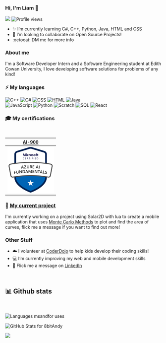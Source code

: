 ### Hi, I'm Liam 👋


<!-- Followers Count and Views Count -->

![](https://img.shields.io/github/followers/8bitAndy?label=Followers&style=flat-square)
![Profile views](https://gpvc.arturio.dev/8bitAndy)



- ✨ I’m currently learning C#, C++, Python, Java, HTML and CSS
- 🌱 I’m looking to collaborate on Open Source Projects!
- :octocat: DM me for more info

<!-- Profile details -->

### About me
I'm a Software Developer Intern and a Software Engineering student at Edith Cowan University, I love developing software solutions for problems of any kind!
<br/>

### :zap: My languages

<p>
    <img alt="C++" src="https://custom-icon-badges.demolab.com/badge/C++-9C033A.svg?logo=cpp2&logoColor=white">
    <img alt="C#" src="https://custom-icon-badges.demolab.com/badge/C%23-68217A.svg?logo=cs2&logoColor=white">
    <img alt="CSS" src="https://img.shields.io/badge/CSS-1572B6.svg?logo=css3&logoColor=white">
    <img alt="HTML" src="https://img.shields.io/badge/HTML-E34F26.svg?logo=html5&logoColor=white">
    <img alt="Java" src="https://custom-icon-badges.demolab.com/badge/Java-007396.svg?logo=java&logoColor=white">
    <br/>
    <img alt="JavaScript" src="https://img.shields.io/badge/JavaScript-F7DF1E.svg?logo=javascript&logoColor=black">
    <img alt="Python" src="https://img.shields.io/badge/Python-14354C.svg?logo=python&logoColor=white">
    <img alt="Scratch" src="https://img.shields.io/badge/Scratch-4D97FF.svg?logo=scratch&logoColor=white"></a>
    <img alt="SQL" src="https://custom-icon-badges.demolab.com/badge/SQL-025E8C.svg?logo=database&logoColor=white">
    <img alt="React" src="https://custom-icon-badges.demolab.com/badge/React-025E9F.svg?logo=react&logoColor=white">
</p>

<!-- Technical qualifications table -->

### :mortar_board: My certifications
<br/>

|[**AI-900**](https://www.credly.com/badges/f0b28419-fab4-4487-a03b-210a02f1a6f9)|
|:---:|
|<img src="https://github.com/8bitAndy/8bitAndy/blob/main/microsoft-certified-ai-900.png" data-canonical-src="https://github.com/8bitAndy/8bitAndy/blob/main/microsoft-certified-ai-900.png"  width="150" height="150" />|

### :pencil: <a href="https://github.com/8bitAndy/MobileAppsAssignment">My current project</a>
<p>I'm currently working on a project using Solar2D with lua to create a mobile application that uses <a href="https://github.com/8bitAndy/MobileAppsAssignment">Monte Carlo Methods</a> to plot and find the area of curves, flick me a message if you want to find out more!</p>


### Other Stuff

- :cloud: I volunteer at <a href="https://coderdojo.com/">CoderDojo</a> to help kids develop their coding skills!
- :computer: I’m currently improving my web and mobile development skills
- :wave: Flick me a message on <a href="https://www.linkedin.com/in/liam-c-andrews/">LinkedIn</a>
<br/>

## 📊 Github stats  

<!--dashboards-->
<br/>
<p><img align="center" src="https://github-readme-stats.vercel.app/api/top-langs/?username=8bitAndy&show_icons=true&bg_color=30,e96443,904e95&title_color=fff&text_color=fff&layout=compact&hide=html" alt="Languages msandfor uses" /></p>
<img align="center" src="https://github-readme-stats.vercel.app/api?username=8bitAndy&show_icons=true&bg_color=30,e96443,904e95&title_color=fff&text_color=fff&layout=compact" alt="GitHub Stats for 8bitAndy" />

![](http://github-profile-summary-cards.vercel.app/api/cards/profile-details?username=8bitAndy&theme=monokai) 
